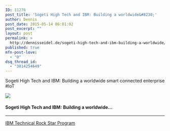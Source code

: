 ```yaml
---
ID: 11276
post_title: 'Sogeti High Tech and IBM: Building a worldwide&#8230;'
author: Dennis
post_date: 2015-05-14 06:01:02
post_excerpt: ""
layout: post
permalink: >
  http://dennisseidel.de/sogeti-high-tech-and-ibm-building-a-worldwide/
published: true
mfn-post-love:
  - "0"
dsq_thread_id:
  - "3814254649"
---
```

<p>Sogeti High Tech and IBM: Building a worldwide smart connected enterprise #IoT</p>

<p><a href='http://bit.ly/1A1G2Kx' target='_blank'><img src='https://d3utlhu53nfcwz.cloudfront.net/220601/cdnImage/article/8696fb3e-b360-43c0-91e9-0b04e2adb2b5/?size=Box320'></a></p>

<h4><a href='http://bit.ly/1A1G2Kx' style='text-decoration: none' target='_blank'>Sogeti High Tech and IBM: Building a worldwide...</a></h4>

<hr />

<p><a href='http://trs.voicestorm.com' target='_blank'>IBM Technical Rock Star Program</a></p>